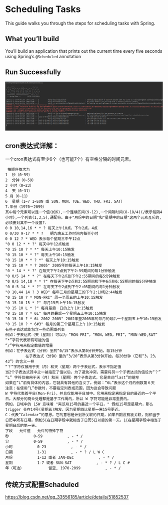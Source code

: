 # Scheduling Tasks
This guide walks you through the steps for scheduling tasks with Spring.

## What you’ll build
You’ll build an application that prints out the current time every five seconds using Spring’s `@Scheduled` annotation

## Run Successfully

![Run](run.png)

## cron表达式详解：    

   一个cron表达式有至少6个（也可能7个）有空格分隔的时间元素。
```   
 按顺序依次为
1  秒（0~59）
2  分钟（0~59）
3 小时（0~23）
4  天（0~31）
5 月（0~11）
6  星期（1~7 1=SUN 或 SUN，MON，TUE，WED，THU，FRI，SAT）
7.年份（1970－2099）
其中每个元素可以是一个值(如6),一个连续区间(9-12),一个间隔时间(8-18/4)(/表示每隔4小时),一个列表(1,3,5),通配符。由于"月份中的日期"和"星期中的日期"这两个元素互斥的,必须要对其中一个设置?.
0 0 10,14,16 * * ? 每天上午10点，下午2点，4点
0 0/30 9-17 * * ?   朝九晚五工作时间内每半小时
0 0 12 ? * WED 表示每个星期三中午12点
"0 0 12 * * ?" 每天中午12点触发 
"0 15 10 ? * *" 每天上午10:15触发 
"0 15 10 * * ?" 每天上午10:15触发 
"0 15 10 * * ? *" 每天上午10:15触发 
"0 15 10 * * ? 2005" 2005年的每天上午10:15触发 
"0 * 14 * * ?" 在每天下午2点到下午2:59期间的每1分钟触发 
"0 0/5 14 * * ?" 在每天下午2点到下午2:55期间的每5分钟触发 
"0 0/5 14,18 * * ?" 在每天下午2点到2:55期间和下午6点到6:55期间的每5分钟触发 
"0 0-5 14 * * ?" 在每天下午2点到下午2:05期间的每1分钟触发 
"0 10,44 14 ? 3 WED" 每年三月的星期三的下午2:10和2:44触发 
"0 15 10 ? * MON-FRI" 周一至周五的上午10:15触发 
"0 15 10 15 * ?" 每月15日上午10:15触发 
"0 15 10 L * ?" 每月最后一日的上午10:15触发 
"0 15 10 ? * 6L" 每月的最后一个星期五上午10:15触发 
"0 15 10 ? * 6L 2002-2005" 2002年至2005年的每月的最后一个星期五上午10:15触发 
"0 15 10 ? * 6#3" 每月的第三个星期五上午10:15触发 
有些子表达式能包含一些范围或列表
例如：子表达式（天（星期））可以为 “MON-FRI”，“MON，WED，FRI”，“MON-WED,SAT”
“*”字符代表所有可能的值
“/”字符用来指定数值的增量
例如：在子表达式（分钟）里的“0/15”表示从第0分钟开始，每15分钟
         在子表达式（分钟）里的“3/20”表示从第3分钟开始，每20分钟（它和“3，23，43”）的含义一样
“？”字符仅被用于天（月）和天（星期）两个子表达式，表示不指定值
当2个子表达式其中之一被指定了值以后，为了避免冲突，需要将另一个子表达式的值设为“？”
“L” 字符仅被用于天（月）和天（星期）两个子表达式，它是单词“last”的缩写
如果在“L”前有具体的内容，它就具有其他的含义了。例如：“6L”表示这个月的倒数第６天
注意：在使用“L”参数时，不要指定列表或范围，因为这会导致问题
W 字符代表着平日(Mon-Fri)，并且仅能用于日域中。它用来指定离指定日的最近的一个平日。大部分的商业处理都是基于工作周的，所以 W 字符可能是非常重要的。
例如，日域中的 15W 意味着 "离该月15号的最近一个平日。" 假如15号是星期六，那么 trigger 会在14号(星期五)触发，因为星期四比星期一离15号更近。
C：代表“Calendar”的意思。它的意思是计划所关联的日期，如果日期没有被关联，则相当于日历中所有日期。例如5C在日期字段中就相当于日历5日以后的第一天。1C在星期字段中相当于星期日后的第一天。
字段   允许值   允许的特殊字符
秒           0-59           , - * /
分           0-59           , - * /
小时           0-23           , - * /
日期           1-31           , - * ? / L W C
月份           1-12 或者 JAN-DEC           , - * /
星期           1-7 或者 SUN-SAT           , - * ? / L C #
年（可选）           留空, 1970-2099           , - * /
```

## 传统方式配置Schaduled

https://blog.csdn.net/qq_33556185/article/details/51852537